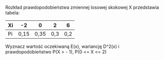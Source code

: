 Rozkład prawdopodobieństwa zmiennej losowej skokowej X przedstawia tabela:


| Xi | -2   | 0    | 2   | 6   |
|----|------|------|-----|-----|
| Pi | 0,15 | 0,35 | 0,3 | 0,2 |

Wyznacz wartość oczekiwaną E(x), wariancję D^2(x) i prawdopodobieństwo P(X > - 1), P(0 <= X <= 2)
